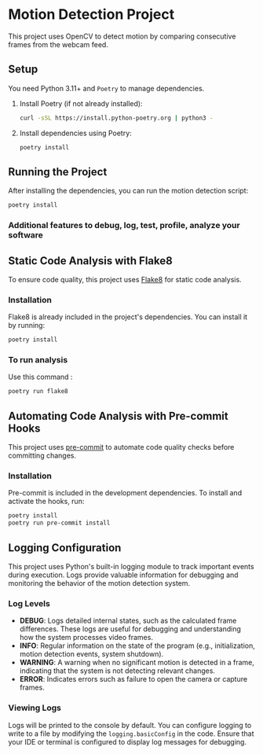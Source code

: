 # Motion Detection Project

This project uses OpenCV to detect motion by comparing consecutive frames from the webcam feed.

## Setup

You need Python 3.11+ and `Poetry` to manage dependencies.

1. Install Poetry (if not already installed):
    ```bash
    curl -sSL https://install.python-poetry.org | python3 -
    ```

2. Install dependencies using Poetry:
    ```bash
    poetry install
    ```

## Running the Project

After installing the dependencies, you can run the motion detection script:

```bash
poetry install
```

### Additional features to debug, log, test, profile, analyze your software

## Static Code Analysis with Flake8
To ensure code quality, this project uses [Flake8](https://flake8.pycqa.org/) for static code analysis.  

### Installation
Flake8 is already included in the project's dependencies. You can install it by running:
```bash
poetry install
```

### To run analysis
Use this command :
```bash
poetry run flake8
```


## Automating Code Analysis with Pre-commit Hooks
This project uses [pre-commit](https://pre-commit.com/) to automate code quality checks before committing changes.  

### Installation
Pre-commit is included in the development dependencies. To install and activate the hooks, run:
```bash
poetry install
poetry run pre-commit install
```



## Logging Configuration
This project uses Python's built-in logging module to track important events during execution. Logs provide valuable information for debugging and monitoring the behavior of the motion detection system.

### Log Levels
- **DEBUG**: Logs detailed internal states, such as the calculated frame differences. These logs are useful for debugging and understanding how the system processes video frames.
- **INFO**: Regular information on the state of the program (e.g., initialization, motion detection events, system shutdown).
- **WARNING**: A warning when no significant motion is detected in a frame, indicating that the system is not detecting relevant changes.
- **ERROR**: Indicates errors such as failure to open the camera or capture frames.

### Viewing Logs
Logs will be printed to the console by default. You can configure logging to write to a file by modifying the `logging.basicConfig` in the code. Ensure that your IDE or terminal is configured to display log messages for debugging.

